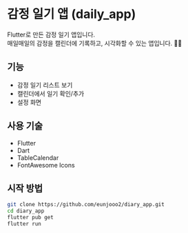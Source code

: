 # 감정 일기 앱 (daily_app)

Flutter로 만든 감정 일기 앱입니다.  
매일매일의 감정을 캘린더에 기록하고, 시각화할 수 있는 앱입니다. 📅📝

## 기능

- 감정 일기 리스트 보기
- 캘린더에서 일기 확인/추가
- 설정 화면

## 사용 기술
- Flutter
- Dart
- TableCalendar
- FontAwesome Icons

## 시작 방법
```bash
git clone https://github.com/eunjooo2/diary_app.git
cd diary_app
flutter pub get
flutter run
